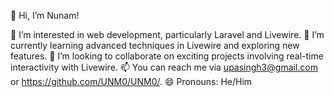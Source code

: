  👋 Hi, I’m Nunam!

👀 I’m interested in web development, particularly Laravel and Livewire.
🌱 I’m currently learning advanced techniques in Livewire and exploring new features.
💞️ I’m looking to collaborate on exciting projects involving real-time interactivity with Livewire.
📫 You can reach me via upasingh3@gmail.com or https://github.com/UNM0/UNM0/.
😄 Pronouns: He/Him
<!---
UNM0/UNM0 is a ✨ special ✨ repository because its `README.md` (this file) appears on your GitHub profile.
You can click the Preview link to take a look at your changes.
--->
